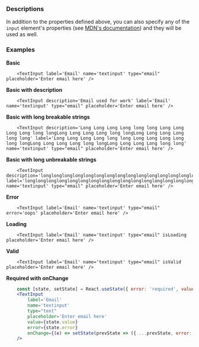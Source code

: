 ### Descriptions
In addition to the properties defined above, you can also specify any of the `input` element's properties (see [MDN's documentation](https://developer.mozilla.org/en-US/docs/Web/HTML/Element/Input)) and they will be used as well.

### Examples
**Basic**
```
    <TextInput label='Email' name='textinput' type="email" placeholder='Enter email here' />
```
**Basic with description**
```
    <TextInput description='Email used for work' label='Email' name='textinput' type="email" placeholder='Enter email here' />
```
**Basic with long breakable strings**
```
    <TextInput description='Long Long Long Long long long Long Long Long Long long longLong Long Long Long long longLong Long Long Long long long' label='Long Long Long Long long long Long Long Long Long long longLong Long Long Long long longLong Long Long Long long long' name='textinput' type="email" placeholder='Enter email here' />
```
**Basic with long unbreakable strings**
```
    <TextInput description='longlonglonglonglonglonglonglonglonglonglonglonglonglonglonglonglonglonglonglonglonglonglonglong' label='longlonglonglonglonglonglonglonglonglonglonglonglonglonglonglonglonglonglonglonglonglonglonglong' name='textinput' type="email" placeholder='Enter email here' />
```
**Error**
```
    <TextInput label='Email' name='textinput' type="email" error='oops' placeholder='Enter email here' />
```
**Loading**
```
    <TextInput label='Email' name='textinput' type="email" isLoading placeholder='Enter email here' />
```
**Valid**
```
    <TextInput label='Email' name='textinput' type="email" isValid placeholder='Enter email here' />
```
**Required with onChange**
```jsx
    const [state, setState] = React.useState({ error: 'required', value: '' });
    <TextInput
        label='Email'
        name='textinput'
        type="text"
        placeholder='Enter email here'
        value={state.value}
        error={state.error}
        onChange={(e) => setState(prevState => ({ ...prevState, error: e.target.value ? '' : 'required', value: e.target.value }))}
    />
```
